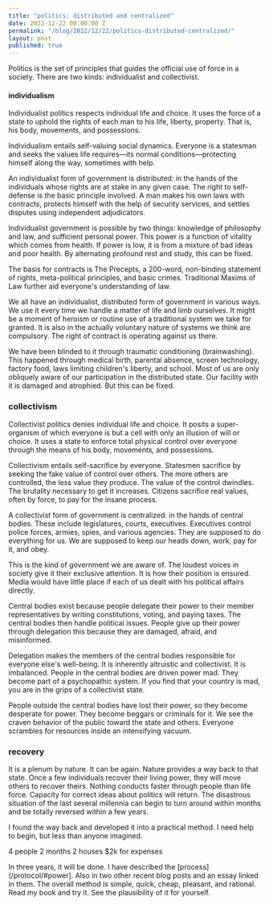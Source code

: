 ```yaml
---
title: "politics: distributed and centralized"
date: 2022-12-22 00:00:00 Z
permalink: "/blog/2022/12/22/politics-distributed-centralized/"
layout: post
published: true
---
```


Politics is the set of principles that guides the official use of force in a society. There are two kinds: individualist and collectivist.

#### individualism

Individualist politics respects individual life and choice. It uses the force of a state to uphold the rights of each man to his life, liberty, property. That is, his body, movements, and possessions. 

Individualism entails self-valuing social dynamics. Everyone is a statesman and seeks the values life requires—its normal conditions—protecting himself along the way, sometimes with help.

An individualist form of government is distributed: in the hands of the individuals whose rights are at stake in any given case. The right to self-defense is the basic principle involved. A man makes his own laws with contracts, protects himself with the help of security services, and settles disputes using independent adjudicators. 

Individualist government is possible by two things: knowledge of philosophy and law, and sufficient personal power. This power is a function of vitality which comes from health. If power is low, it is from a mixture of bad ideas and poor health. By alternating profound rest and study, this can be fixed.

The basis for contracts is The Precepts, a 200-word, non-binding statement of rights, meta-political principles, and basic crimes. Traditional Maxims of Law further aid everyone's understanding of law.

We all have an individualist, distributed form of government in various ways. We use it every time we handle a matter of life and limb ourselves. It might be a moment of heroism or routine use of a traditional system we take for granted. It is also in the actually voluntary nature of systems we think are compulsory. The right of contract is operating against us there. 

We have been blinded to it through traumatic conditioning (brainwashing). This happened through medical birth, parental absence, screen technology, factory food, laws limiting children's liberty, and school. Most of us are only obliquely aware of our participation in the distributed state. Our facility with it is damaged and atrophied. But this can be fixed.

### collectivism

Collectivist politics denies individual life and choice. It posits a super-organism of which everyone is but a cell with only an illusion of will or choice. It uses a state to enforce total physical control over everyone through the means of his body, movements, and possessions. 

Collectivism entails self-sacrifice by everyone. Statesmen sacrifice by seeking the fake value of control over others. The more others are controlled, the less value they produce. The value of the control dwindles. The brutality necessary to get it increases. Citizens sacrifice real values, often by force, to pay for the insane process. 

A collectivist form of government is centralized: in the hands of central bodies. These include legislatures, courts, executives. Executives control police forces, armies, spies, and various agencies. They are supposed to do everything for us. We are supposed to keep our heads down, work, pay for it, and obey.

This is the kind of government we are aware of. The loudest voices in society give it their exclusive attention. It is how their position is ensured. Media would have little place if each of us dealt with his political affairs directly.

Central bodies exist because people delegate their power to their member representatives by writing constitutions, voting, and paying taxes. The central bodies then handle political issues. People give up their power through delegation this because they are damaged, afraid, and misinformed.

Delegation makes the members of the central bodies responsible for everyone else's well-being. It is inherently altruistic and collectivist. It is imbalanced. People in the central bodies are driven power mad. They become part of a psychopathic system. If you find that your country is mad, you are in the grips of a collectivist state. 

People outside the central bodies have lost their power, so they become desperate for power. They become beggars or criminals for it. We see the craven behavior of the public toward the state and others. Everyone scrambles for resources inside an intensifying vacuum.

### recovery

It is a plenum by nature. It can be again. Nature provides a way back to that state. Once a few individuals recover their living power, they will move others to recover theirs. Nothing conducts faster through people than life force. Capacity for correct ideas about politics will return. The disastrous situation of the last several millennia can begin to turn around within months and be totally reversed within a few years.

I found the way back and developed it into a practical method. I need help to begin, but less than anyone imagined.

4 people
2 months
2 houses
$2k for expenses

In three years, it will be done. I have described the [process](/protocol/#power]. Also in two other recent blog posts and an essay linked in them. The overall method is simple, quick, cheap, pleasant, and rational. Read my book and try it. See the plausibility of it for yourself.
